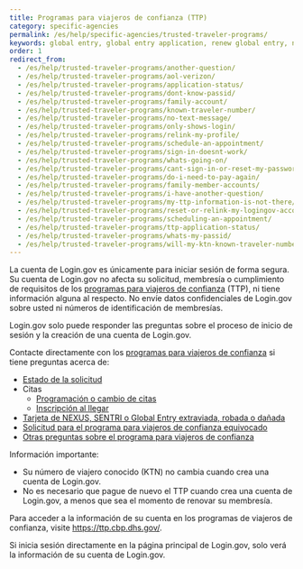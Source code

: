 ```yaml
---
title: Programas para viajeros de confianza (TTP)
category: specific-agencies
permalink: /es/help/specific-agencies/trusted-traveler-programs/
keywords: global entry, global entry application, renew global entry, nexus, tsa, sentri, trusted traveler, ttp, global entry renewal
order: 1
redirect_from:
  - /es/help/trusted-traveler-programs/another-question/
  - /es/help/trusted-traveler-programs/aol-verizon/
  - /es/help/trusted-traveler-programs/application-status/
  - /es/help/trusted-traveler-programs/dont-know-passid/
  - /es/help/trusted-traveler-programs/family-account/
  - /es/help/trusted-traveler-programs/known-traveler-number/
  - /es/help/trusted-traveler-programs/no-text-message/
  - /es/help/trusted-traveler-programs/only-shows-login/
  - /es/help/trusted-traveler-programs/relink-my-profile/
  - /es/help/trusted-traveler-programs/schedule-an-appointment/
  - /es/help/trusted-traveler-programs/sign-in-doesnt-work/
  - /es/help/trusted-traveler-programs/whats-going-on/
  - /es/help/trusted-traveler-programs/cant-sign-in-or-reset-my-password-goes-account/
  - /es/help/trusted-traveler-programs/do-i-need-to-pay-again/
  - /es/help/trusted-traveler-programs/family-member-accounts/
  - /es/help/trusted-traveler-programs/i-have-another-question/
  - /es/help/trusted-traveler-programs/my-ttp-information-is-not-there/
  - /es/help/trusted-traveler-programs/reset-or-relink-my-logingov-account-for-ttp/
  - /es/help/trusted-traveler-programs/scheduling-an-appointment/
  - /es/help/trusted-traveler-programs/ttp-application-status/
  - /es/help/trusted-traveler-programs/whats-my-passid/
  - /es/help/trusted-traveler-programs/will-my-ktn-known-traveler-number-change/
---
```


La cuenta de Login.gov es únicamente para iniciar sesión de forma segura. Su cuenta de Login.gov no afecta su solicitud, membresía o cumplimiento de requisitos de los [programas para viajeros de confianza](https://ttp.dhs.gov/) (TTP), ni tiene información alguna al respecto. No envíe datos confidenciales de Login.gov sobre usted ni números de identificación de membresías.

Login.gov solo puede responder las preguntas sobre el proceso de inicio de sesión y la creación de una cuenta de Login.gov.

Contacte directamente con los [programas para viajeros de confianza](https://help.cbp.gov/s/questions?language=es) si tiene preguntas acerca de:

* [Estado de la solicitud](https://help.cbp.gov/s/article/Article-1886?language=es)
* Citas
  * [Programación o cambio de citas](https://help.cbp.gov/s/article/Article-1378?language=es)
  * [Inscripción al llegar](https://help.cbp.gov/s/article/Article-1871?language=es)
* [Tarjeta de NEXUS, SENTRI o Global Entry extraviada, robada o dañada](https://help.cbp.gov/s/article/Article-1206?language=es)
* [Solicitud para el programa para viajeros de confianza equivocado](https://help.cbp.gov/s/article/Article-1759?language=es)
* [Otras preguntas sobre el programa para viajeros de confianza](https://help.cbp.gov/s/all-ttp-articles?language=es)

Información importante:
* Su número de viajero conocido (KTN) no cambia cuando crea una cuenta de Login.gov.
* No es necesario que pague de nuevo el TTP cuando crea una cuenta de Login.gov, a menos que sea el momento de renovar su membresía.

Para acceder a la información de su cuenta en los programas de viajeros de confianza, visite <https://ttp.cbp.dhs.gov/>.

Si inicia sesión directamente en la página principal de Login.gov, solo verá la información de su cuenta de Login.gov.
